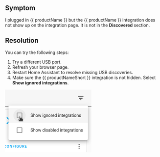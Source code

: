 ## Symptom

I plugged in {{ productName }} but the {{ productName }} integration does not show up on the integration page. It is not in the **Discovered** section.

## Resolution

You can try the following steps:

1. Try a different USB port.
2. Refresh your browser page.
3. Restart Home Assistant to resolve missing USB discoveries.
4. Make sure the {{ productNameShort }} integration is not hidden. Select **Show ignored integrations**.

  ![Screenshot showing the option to show ignored integrations](/static/img/connect-zbt-1/conbee-migrate-zha-23.png)
